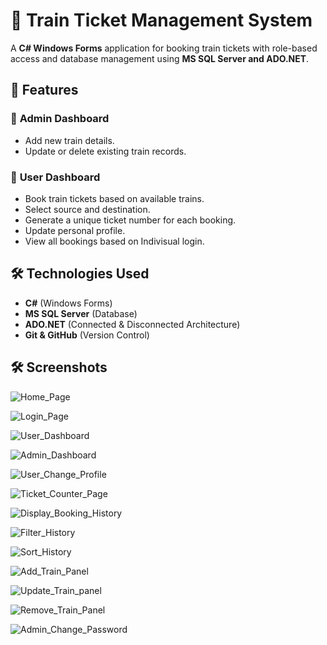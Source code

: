 # 🚆 Train Ticket Management System

A **C# Windows Forms** application for booking train tickets with role-based access and database management using **MS SQL Server and ADO.NET**.

## 📌 Features
### 🔹 **Admin Dashboard**
- Add new train details.
- Update or delete existing train records.

### 🔹 **User Dashboard**
- Book train tickets based on available trains.
- Select source and destination.
- Generate a unique ticket number for each booking.
- Update personal profile.
- View all bookings based on Indivisual login.

## 🛠️ Technologies Used
- **C#** (Windows Forms)
- **MS SQL Server** (Database)
- **ADO.NET** (Connected & Disconnected Architecture)
- **Git & GitHub** (Version Control)

## 🛠️ Screenshots

![Home_Page](https://github.com/user-attachments/assets/cee2bcfa-6c4d-4783-b92a-afc206d16c4a)

![Login_Page](https://github.com/user-attachments/assets/688e2fd5-e290-4e5e-a7e2-be1198130f05)

![User_Dashboard](https://github.com/user-attachments/assets/110ce871-a100-4d2d-98e7-2a1a2d958d5d)

![Admin_Dashboard](https://github.com/user-attachments/assets/2f30b894-8fba-4cfc-826c-98baf125ac0f)

![User_Change_Profile](https://github.com/user-attachments/assets/a832d8cf-22f0-4004-adc0-eb3820933a2d)

![Ticket_Counter_Page](https://github.com/user-attachments/assets/b56ff87a-7525-427f-abc3-2ac1c153e32e)

![Display_Booking_History](https://github.com/user-attachments/assets/c150b9e7-f31a-4238-a0e1-f92e9b47c84d)

![Filter_History](https://github.com/user-attachments/assets/711a3c03-cbd3-4b1f-a068-8ebb7120d66a)

![Sort_History](https://github.com/user-attachments/assets/9c8748c4-37da-44ef-80d8-2ae347dad632)

![Add_Train_Panel](https://github.com/user-attachments/assets/485fcce7-f51f-484a-bad3-8b090f3f0970)

![Update_Train_panel](https://github.com/user-attachments/assets/5aeccd0e-f336-43db-ade1-372b57f86719)

![Remove_Train_Panel](https://github.com/user-attachments/assets/034e5bb7-b1e0-4fde-813b-fad0b62abef5)

![Admin_Change_Password](https://github.com/user-attachments/assets/74e3d806-822d-4d3b-8ba5-ffa5dac0e0df)
